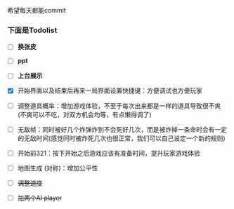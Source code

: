 希望每天都能commit



### 下面是Todolist



* [ ] **换张皮**

* [ ] **ppt**

* [ ] **上台展示**

  

* [x] 开始界面以及结束后再来一局界面设置快捷键：方便调试也方便玩家

* [ ] 调整道具概率：增加游戏体验，不至于每次出来都是一样的道具导致很不爽(不爽可以不吃，对双方机会均等，有点懒得调了)

* [ ] 无敌帧：同时被好几个炸弹炸到不会死好几次，而是被炸掉一条命时会有一定的无敌时间(感觉同时被炸死几次也很正常，我们可以自己设定一个新的规则)

* [ ] 开始前321：按下开始之后游戏应该有准备时间，提升玩家游戏体验

* [ ] 地图生成 (对称)：增加公平性

  

* [ ] ~~调整速度~~

* [ ] ~~加两个AI player~~

